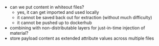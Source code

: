 - can we put content in whiteout files?
    - yes, it can get imported and used locally
    - it cannot be saved back out for extraction (without much difficulty)
    - it cannot be pushed up to dockerhub
- combining with non-distributable layers for just-in-time injection of material?
- store payload content as extended attribute values across multiple files